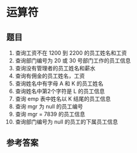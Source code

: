 运算符
===

题目
---

1. 查询工资不在 1200 到 2200 的员工姓名和工资
2. 查询部门编号为 20 或 30 号部门工作的员工信息
3. 查询没有管理者的员工姓名和薪水
4. 查询有佣金的员工姓名，工资
5. 查询姓名中有字母 A 和 K 的员工姓名
6. 查询姓名中第2个字符是 L 的员工信息
7. 查询 emp 表中姓名以 K 结尾的员工信息
8. 查询 mgr 为 null 的员工编号
9. 查询 mgr = 7839 的员工信息
10. 查询部门编号为 null 的员工的下属员工信息



参考答案
---




